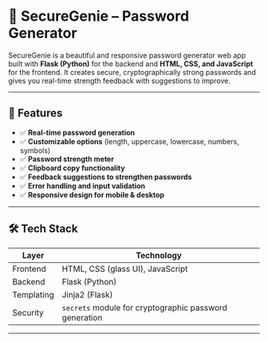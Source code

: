 # 🔐 SecureGenie – Password Generator

SecureGenie is a beautiful and responsive password generator web app built with **Flask (Python)** for the backend and **HTML, CSS, and JavaScript** for the frontend. It creates secure, cryptographically strong passwords and gives you real-time strength feedback with suggestions to improve.

---

## 🚀 Features

- ✅ **Real-time password generation**
- ✅ **Customizable options** (length, uppercase, lowercase, numbers, symbols)
- ✅ **Password strength meter**
- ✅ **Clipboard copy functionality**
- ✅ **Feedback suggestions to strengthen passwords**
- ✅ **Error handling and input validation**
- ✅ **Responsive design for mobile & desktop**

---

## 🛠 Tech Stack

| Layer      | Technology             |
|------------|------------------------|
| Frontend   | HTML, CSS (glass UI), JavaScript |
| Backend    | Flask (Python)         |
| Templating | Jinja2 (Flask)         |
| Security   | `secrets` module for cryptographic password generation |

---

